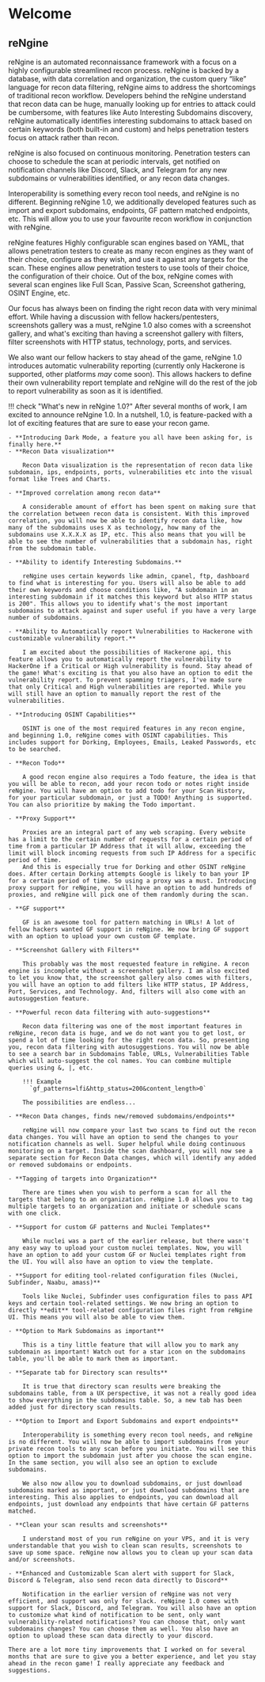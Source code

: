 # Welcome

## **reNgine**

reNgine is an automated reconnaissance framework with a focus on a highly configurable streamlined recon process. reNgine is backed by a database, with data correlation and organization, the custom query “like” language for recon data filtering, reNgine aims to address the shortcomings of traditional recon workflow. Developers behind the reNgine understand that recon data can be huge, manually looking up for entries to attack could be cumbersome, with features like Auto Interesting Subdomains discovery, reNgine automatically identifies interesting subdomains to attack based on certain keywords (both built-in and custom) and helps penetration testers focus on attack rather than recon.

reNgine is also focused on continuous monitoring. Penetration testers can choose to schedule the scan at periodic intervals, get notified on notification channels like Discord, Slack, and Telegram for any new subdomains or vulnerabilities identified, or any recon data changes.

Interoperability is something every recon tool needs, and reNgine is no different. Beginning reNgine 1.0, we additionally developed features such as import and export subdomains, endpoints, GF pattern matched endpoints, etc. This will allow you to use your favourite recon workflow in conjunction with reNgine.

reNgine features Highly configurable scan engines based on YAML, that allows penetration testers to create as many recon engines as they want of their choice, configure as they wish, and use it against any targets for the scan. These engines allow penetration testers to use tools of their choice, the configuration of their choice. Out of the box, reNgine comes with several scan engines like Full Scan, Passive Scan, Screenshot gathering, OSINT Engine, etc.

Our focus has always been on finding the right recon data with very minimal effort. While having a discussion with fellow hackers/pentesters, screenshots gallery was a must, reNgine 1.0 also comes with a screenshot gallery, and what's exciting than having a screenshot gallery with filters, filter screenshots with HTTP status, technology, ports, and services.

We also want our fellow hackers to stay ahead of the game, reNgine 1.0 introduces automatic vulnerability reporting (currently only Hackerone is supported, other platforms *may* come soon). This allows hackers to define their own vulnerability report template and reNgine will do the rest of the job to report vulnerability as soon as it is identified.


!!! check "What's new in reNgine 1.0?"
    After several months of work, I am excited to announce reNgine 1.0. In a nutshell, 1.0, is feature-packed with a lot of exciting features that are sure to ease your recon game.

    - **Introducing Dark Mode, a feature you all have been asking for, is finally here.**
    - **Recon Data visualization**

        Recon Data visualization is the representation of recon data like subdomain, ips, endpoints, ports, vulnerabilities etc into the visual format like Trees and Charts.

    - **Improved correlation among recon data**

        A considerable amount of effort has been spent on making sure that the correlation between recon data is consistent. With this improved correlation, you will now be able to identify recon data like, how many of the subdomains uses X as technology, how many of the subdomains use X.X.X.X as IP, etc. This also means that you will be able to see the number of vulnerabilities that a subdomain has, right from the subdomain table.

    - **Ability to identify Interesting Subdomains.**

        reNgine uses certain keywords like admin, cpanel, ftp, dashboard to find what is interesting for you. Users will also be able to add their own keywords and choose conditions like, "A subdomain in an interesting subdomain if it matches this keyword but also HTTP status is 200". This allows you to identify what's the most important subdomains to attack against and super useful if you have a very large number of subdomains.

    - **Ability to Automatically report Vulnerabilities to Hackerone with customizable vulnerability report.**

        I am excited about the possibilities of Hackerone api, this feature allows you to automatically report the vulnerability to HackerOne if a Critical or High vulnerability is found. Stay ahead of the game! What's exciting is that you also have an option to edit the vulnerability report. To prevent spamming triagers, I've made sure that only Critical and High vulnerabilities are reported. While you will still have an option to manually report the rest of the vulnerabilities.

    - **Introducing OSINT Capabilities**

        OSINT is one of the most required features in any recon engine, and beginning 1.0, reNgine comes with OSINT capabilities. This includes support for Dorking, Employees, Emails, Leaked Passwords, etc to be searched.

    - **Recon Todo**

        A good recon engine also requires a Todo feature, the idea is that you will be able to recon, add your recon todo or notes right inside reNgine. You will have an option to add todo for your Scan History, for your particular subdomain, or just a TODO! Anything is supported. You can also prioritize by making the Todo important.

    - **Proxy Support**

        Proxies are an integral part of any web scraping. Every website has a limit to the certain number of requests for a certain period of time from a particular IP Address that it will allow, exceeding the limit will block incoming requests from such IP Address for a specific period of time.
        And this is especially true for Dorking and other OSINT reNgine does. After certain Dorking attempts Google is likely to ban your IP for a certain period of time. So using a proxy was a must. Introducing proxy support for reNgine, you will have an option to add hundreds of proxies, and reNgine will pick one of them randomly during the scan.

    - **GF support**

        GF is an awesome tool for pattern matching in URLs! A lot of fellow hackers wanted GF support in reNgine. We now bring GF support with an option to upload your own custom GF template.

    - **Screenshot Gallery with Filters**

        This probably was the most requested feature in reNgine. A recon engine is incomplete without a screenshot gallery. I am also excited to let you know that, the screenshot gallery also comes with filters, you will have an option to add filters like HTTP status, IP Address, Port, Services, and Technology. And, filters will also come with an autosuggestion feature.

    - **Powerful recon data filtering with auto-suggestions**

        Recon data filtering was one of the most important features in reNgine, recon data is huge, and we do not want you to get lost, or spend a lot of time looking for the right recon data. So, presenting you, recon data filtering with autosuggestions. You will now be able to see a search bar in Subdomains Table, URLs, Vulnerabilities Table which will auto-suggest the col names. You can combine multiple queries using &, |, etc.

        !!! Example
          `gf_patterns=lfi&http_status=200&content_length>0`

        The possibilities are endless...

    - **Recon Data changes, finds new/removed subdomains/endpoints**

        reNgine will now compare your last two scans to find out the recon data changes. You will have an option to send the changes to your notification channels as well. Super helpful while doing continuous monitoring on a target. Inside the scan dashboard, you will now see a separate section for Recon Data changes, which will identify any added or removed subdomains or endpoints.

    - **Tagging of targets into Organization**

        There are times when you wish to perform a scan for all the targets that belong to an organization. reNgine 1.0 allows you to tag multiple targets to an organization and initiate or schedule scans with one click.

    - **Support for custom GF patterns and Nuclei Templates**

        While nuclei was a part of the earlier release, but there wasn't any easy way to upload your custom nuclei templates. Now, you will have an option to add your custom GF or Nuclei templates right from the UI. You will also have an option to view the template.

    - **Support for editing tool-related configuration files (Nuclei, Subfinder, Naabu, amass)**

        Tools like Nuclei, Subfinder uses configuration files to pass API keys and certain tool-related settings. We now bring an option to directly **edit** tool-related configuration files right from reNgine UI. This means you will also be able to view them.

    - **Option to Mark Subdomains as important**

        This is a tiny little feature that will allow you to mark any subdomain as important! Watch out for a star icon on the subdomains table, you'll be able to mark them as important.

    - **Separate tab for Directory scan results**

        It is true that directory scan results were breaking the subdomains table, from a UX perspective, it was not a really good idea to show everything in the subdomains table. So, a new tab has been added just for directory scan results.

    - **Option to Import and Export Subdomains and export endpoints**

        Interoperability is something every recon tool needs, and reNgine is no different. You will now be able to import subdomains from your private recon tools to any scan before you initiate. You will see this option to import the subdomain just after you choose the scan engine. In the same section, you will also see an option to exclude subdomains.

        We also now allow you to download subdomains, or just download subdomains marked as important, or just download subdomains that are interesting. This also applies to endpoints, you can download all endpoints, just download any endpoints that have certain GF patterns matched.

    - **Clean your scan results and screenshots**

        I understand most of you run reNgine on your VPS, and it is very understandable that you wish to clean scan results, screenshots to save up some space. reNgine now allows you to clean up your scan data and/or screenshots.

    - **Enhanced and Customizable Scan alert with support for Slack, Discord & Telegram, also send recon data directly to Discord**

        Notification in the earlier version of reNgine was not very efficient, and support was only for slack. reNgine 1.0 comes with support for Slack, Discord, and Telegram. You will also have an option to customize what kind of notification to be sent, only want vulnerability-related notifications? You can choose that, only want subdomains changes? You can choose them as well. You also have an option to upload these scan data directly to your discord.

    There are a lot more tiny improvements that I worked on for several months that are sure to give you a better experience, and let you stay ahead in the recon game! I really appreciate any feedback and suggestions.
